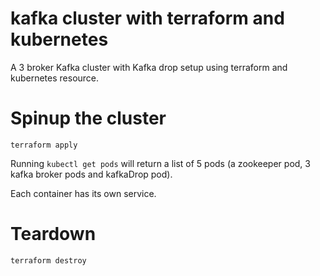 # kafka cluster with terraform and kubernetes

A 3 broker Kafka cluster with Kafka drop setup using terraform and kubernetes resource.

# Spinup the cluster

```shell
terraform apply
```

Running `kubectl get pods` will return a list of 5 pods (a zookeeper pod, 3 kafka broker pods and kafkaDrop pod).

Each container has its own service.

# Teardown

```shell
terraform destroy
```

